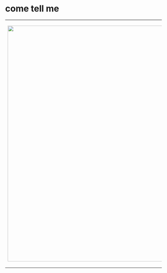 # come tell me
<table>
  <tr>
    <td width="50%"> 
      <p align="center">
       <img src=https://github.com/MozMM/ComeTellMe/blob/main/public/demo/ComeTellMeDemo1-26FR.gif height="760">
      </p>
    </td>
    <td width="50%"> 
This is a little app that lets people interact with (and get rid of) their own words in a playful and cathartic way. </br></br>

I built it with React Native while at Grace Hopper Academy. Its in progress! I challenged myself to write in functional components and hooks, and use CSS for animation. I loved using my coding skills to actualize something that really bubbled up from my creative center.</br>

You can run the deployed app on any android device using the Expo SDK. You'll find the needed app, and QR code here:</br>
https://expo.io/@mozmm/projects/ComeTellMe </td>
  </tr>
</table>


